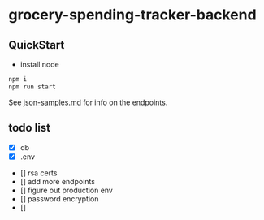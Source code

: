 # grocery-spending-tracker-backend

## QuickStart

- install node

```bash
npm i
npm run start
```

See [json-samples.md](./json-samples/json-samples.md) for info on the endpoints.

## todo list
- [x] db
- [x] .env
- [] rsa certs 
- [] add more endpoints
- [] figure out production env
- [] password encryption
- [] 